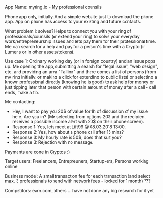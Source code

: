 
App Name: myring.io - My professional counsils

Phone app only, initially. And a simple website just to download the phone app. 
App on phone has access to your existing and future contacts.

What problem it solves?
Helps to connect you with your ring of professionals/counsils (or extend your ring) to solve your 
everyday work/entrepreneurship issues and lets pay them for their professional time.
Me can search for a help and pay for a person's time with a Crypto 
(in Lumens or in other assets/tokens). 

Use case 1: 
Ordinary working day (or in foreign country) and an issue pops up. 
Me opening the app, submitting a search for "legal issue", "web design", etc. 
and providing an area "Tallinn" and there comes a list of persons (from my 
ring initially, or making a click for extending to public lists) 
or selecting a known professional directly (knowing he is good) to ask help for money
or just tipping later that person with certain amount of money after a call - call ends, make a tip.

Me contacting:
* Hey, I want to pay you 20$ of value for 1h of discussion of my issue here. 
Are you in? (Me selecting from options 20$ and the recipient receives a possible income alert 
with 20$ on their phone screen). 
* Response 1: Yes, lets meet at Lift99 @ 08.03.2018 13:00. 
* Response 2: Yes, how about a phone call after 15 mins? 
* Response 3: My hourly rate is 50$, does that suit you? 
* Response 3: Rejection with no message.

Payments are done in Cryptos :)

Target users:
Freelancers, Entrepreuners, Startup-ers, Persons working online.

Business model:
A small transaction fee for each transaction (and select max. 3 professionals to send with network fees - locked for 1 month) ???

Competitors:
earn.com, others ... have not done any big research for it yet
